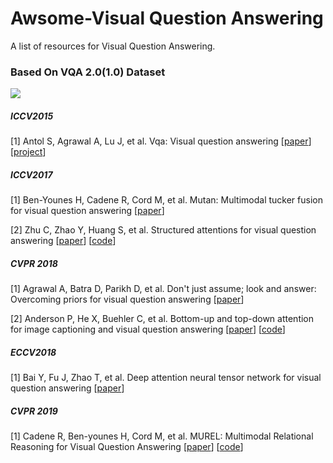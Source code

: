 # Awsome-Visual Question Answering

A list of resources for Visual Question Answering.

### Based On VQA 2.0(1.0) Dataset

![](https://visualqa.org/static/img/challenge.png)

##### ICCV2015

[1] Antol S, Agrawal A, Lu J, et al. Vqa: Visual question answering [[paper](http://openaccess.thecvf.com/content_iccv_2015/html/Antol_VQA_Visual_Question_ICCV_2015_paper.html)] [[project](https://visualqa.org/)] 



##### ICCV2017

[1] Ben-Younes H, Cadene R, Cord M, et al. Mutan: Multimodal tucker fusion for visual question answering [[paper](http://openaccess.thecvf.com/content_iccv_2017/html/Ben-younes_MUTAN_Multimodal_Tucker_ICCV_2017_paper.html)]

[2] Zhu C, Zhao Y, Huang S, et al. Structured attentions for visual question answering [[paper](http://openaccess.thecvf.com/content_iccv_2017/html/Zhu_Structured_Attentions_for_ICCV_2017_paper.html)] [[code](https://github.com/shtechair/vqa-sva)]

##### CVPR 2018

[1] Agrawal A, Batra D, Parikh D, et al. Don't just assume; look and answer: Overcoming priors for visual question answering [[paper](http://openaccess.thecvf.com/content_cvpr_2018/papers/Agrawal_Dont_Just_Assume_CVPR_2018_paper.pdf)]

[2] Anderson P, He X, Buehler C, et al. Bottom-up and top-down attention for image captioning and visual question answering [[paper](http://openaccess.thecvf.com/content_cvpr_2018/html/Anderson_Bottom-Up_and_Top-Down_CVPR_2018_paper.html)] [[code](https://github.com/peteanderson80/bottom-up-attention)]

##### ECCV2018

[1] Bai Y, Fu J, Zhao T, et al. Deep attention neural tensor network for visual question answering [[paper](http://openaccess.thecvf.com/content_ECCV_2018/html/Yalong_Bai_Deep_Attention_Neural_ECCV_2018_paper.html)]

##### CVPR 2019

[1] Cadene R, Ben-younes H, Cord M, et al. MUREL: Multimodal Relational Reasoning for Visual Question Answering [[paper](https://arxiv.org/abs/1902.09487)] [[code](https://github.com/Cadene/murel.bootstrap.pytorch)]

